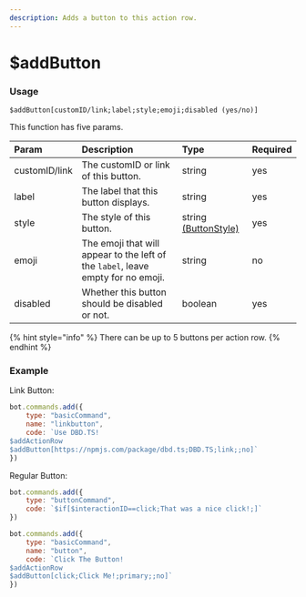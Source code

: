 ```yaml
---
description: Adds a button to this action row.
---
```


# $addButton
### Usage
```
$addButton[customID/link;label;style;emoji;disabled (yes/no)]
```

This function has five params.

| Param | Description | Type | Required |
| :--- | :--- | :--- | :--- |
| customID/link | The customID or link of this button. | string | yes |
| label | The label that this button displays. | string | yes |
| style | The style of this button. | string [(ButtonStyle)](src/typedefs/buttonstyles.md) | yes |
| emoji | The emoji that will appear to the left of the `label`, leave empty for no emoji. | string | no |
| disabled | Whether this button should be disabled or not. | boolean | yes

{% hint style="info" %}
There can be up to 5 buttons per action row.
{% endhint %}

### Example
Link Button:
```javascript
bot.commands.add({
    type: "basicCommand",
    name: "linkbutton",
    code: `Use DBD.TS!
$addActionRow
$addButton[https://npmjs.com/package/dbd.ts;DBD.TS;link;;no]`
})
```

Regular Button:
```javascript
bot.commands.add({
    type: "buttonCommand",
    code: `$if[$interactionID==click;That was a nice click!;]`
})

bot.commands.add({
    type: "basicCommand",
    name: "button",
    code: `Click The Button!
$addActionRow
$addButton[click;Click Me!;primary;;no]`
})
```

